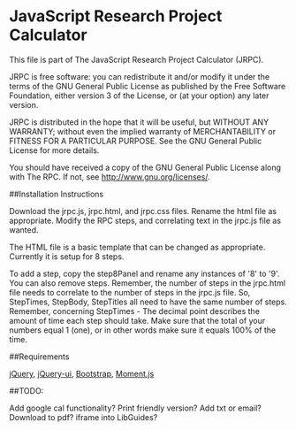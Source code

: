 # JavaScript Research Project Calculator

This file is part of The JavaScript Research Project Calculator (JRPC).

JRPC is free software: you can redistribute it and/or modify
it under the terms of the GNU General Public License as published by
the Free Software Foundation, either version 3 of the License, or
(at your option) any later version.

JRPC is distributed in the hope that it will be useful,
but WITHOUT ANY WARRANTY; without even the implied warranty of
MERCHANTABILITY or FITNESS FOR A PARTICULAR PURPOSE.  See the
GNU General Public License for more details.

You should have received a copy of the GNU General Public License
along with The RPC.  If not, see <http://www.gnu.org/licenses/>.

##Installation Instructions

Download the jrpc.js, jrpc.html, and jrpc.css files. Rename the html file as appropriate. Modify the RPC steps, and correlating text in the jrpc.js file as wanted. 

The HTML file is a basic template that can be changed as appropriate. Currently it is setup for 8 steps.

To add a step, copy the step8Panel and rename any instances of '8' to '9'. You can also remove steps. 
Remember, the number of steps in the jrpc.html file needs to correlate to the number of steps in the jrpc.js file. So, StepTimes, StepBody, StepTitles all need to have the same number of steps.
Remember, concerning StepTimes - The decimal point describes the amount of time each step should take. Make sure that the total of your numbers equal 1 (one), or in other words make sure it equals 100% of the time.

##Requirements

<a href="https://jquery.com/">jQuery</a>, <a href="http://jqueryui.com/">jQuery-ui</a>, <a href="http://getbootstrap.com/">Bootstrap</a>, <a href="http://momentjs.com/">Moment.js</a>

##TODO:

Add google cal functionality?
Print friendly version? 
Add txt or email? 
Download to pdf?
iframe into LibGuides?
